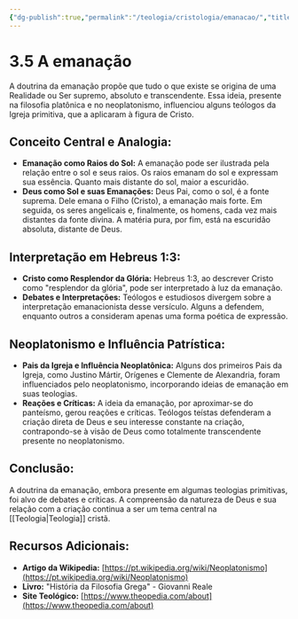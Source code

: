 ```yaml
---
{"dg-publish":true,"permalink":"/teologia/cristologia/emanacao/","title":"3.5 A emanação","metatags":{"description":"Deus Pai como o sol é a fonte suprema. Dele emana o Filho (Cristo), a emanação mais forte."},"tags":["Teologia","Cristologia","heresia"],"noteIcon":"1","updated":"2025-02-04T20:50:18.042-03:00"}
---
```


# 3.5 A emanação

A doutrina da emanação propõe que tudo o que existe se origina de uma Realidade ou Ser supremo, absoluto e transcendente. Essa ideia, presente na filosofia platônica e no neoplatonismo, influenciou alguns teólogos da Igreja primitiva, que a aplicaram à figura de Cristo.

## **Conceito Central e Analogia:**

- **Emanação como Raios do Sol:** A emanação pode ser ilustrada pela relação entre o sol e seus raios. Os raios emanam do sol e expressam sua essência. Quanto mais distante do sol, maior a escuridão.
- **Deus como Sol e suas Emanações:** Deus Pai, como o sol, é a fonte suprema. Dele emana o Filho (Cristo), a emanação mais forte. Em seguida, os seres angelicais e, finalmente, os homens, cada vez mais distantes da fonte divina. A matéria pura, por fim, está na escuridão absoluta, distante de Deus.

## **Interpretação em Hebreus 1:3:**

- **Cristo como Resplendor da Glória:** Hebreus 1:3, ao descrever Cristo como "resplendor da glória", pode ser interpretado à luz da emanação.
- **Debates e Interpretações:** Teólogos e estudiosos divergem sobre a interpretação emanacionista desse versículo. Alguns a defendem, enquanto outros a consideram apenas uma forma poética de expressão.

## **Neoplatonismo e Influência Patrística:**

- **Pais da Igreja e Influência Neoplatônica:** Alguns dos primeiros Pais da Igreja, como Justino Mártir, Orígenes e Clemente de Alexandria, foram influenciados pelo neoplatonismo, incorporando ideias de emanação em suas teologias.
- **Reações e Críticas:** A ideia da emanação, por aproximar-se do panteísmo, gerou reações e críticas. Teólogos teístas defenderam a criação direta de Deus e seu interesse constante na criação, contrapondo-se à visão de Deus como totalmente transcendente presente no neoplatonismo.

## **Conclusão:**

A doutrina da emanação, embora presente em algumas teologias primitivas, foi alvo de debates e críticas. A compreensão da natureza de Deus e sua relação com a criação continua a ser um tema central na [[Teologia\|Teologia]] cristã.

## **Recursos Adicionais:**

- **Artigo da Wikipedia:** [https://pt.wikipedia.org/wiki/Neoplatonismo](https://pt.wikipedia.org/wiki/Neoplatonismo)
- **Livro:** "História da Filosofia Grega" - Giovanni Reale
- **Site Teológico:** [https://www.theopedia.com/about](https://www.theopedia.com/about)
